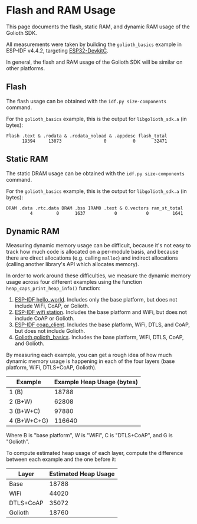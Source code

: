 # Flash and RAM Usage

This page documents the flash, static RAM, and dynamic RAM usage of the Golioth SDK.

All measurements were taken by building the `golioth_basics` example in ESP-IDF v4.4.2, targeting
[ESP32-DevkitC](https://www.espressif.com/en/products/devkits/esp32-devkitc/overview).

In general, the flash and RAM usage of the Golioth SDK will be similar on other platforms.

## Flash

The flash usage can be obtained with the `idf.py size-components` command.

For the `golioth_basics` example, this is the output for `libgolioth_sdk.a` (in bytes):

```
Flash .text & .rodata & .rodata_noload & .appdesc flash_total
      19394     13073                0          0       32471
```

## Static RAM

The static DRAM usage can be obtained with the `idf.py size-components` command.

For the `golioth_basics` example, this is the output for `libgolioth_sdk.a` (in bytes):

```
DRAM .data .rtc.data DRAM .bss IRAM0 .text & 0.vectors ram_st_total
         4         0      1637           0           0         1641
```

## Dynamic RAM

Measuring dynamic memory usage can be difficult, because it's not easy to track how much code is
allocated on a per-module basis, and because there are direct allocations (e.g. calling `malloc`)
and indirect allocations (calling another library's API which allocates memory).

In order to work around these difficulties, we measure the dynamic memory usage across four
different examples using the function `heap_caps_print_heap_info()` function:

1. [ESP-IDF hello_world](https://github.com/espressif/esp-idf/tree/master/examples/get-started/hello_world).
   Includes only the base platform, but does not include WiFi, CoAP, or Golioth.
2. [ESP-IDF wifi station](https://github.com/espressif/esp-idf/tree/master/examples/wifi/getting_started/station).
   Includes the base platform and WiFi, but does not include CoAP or Golioth.
3. [ESP-IDF coap_client](https://github.com/espressif/esp-idf/tree/master/examples/protocols/coap_client).
   Includes the base platform, WiFi, DTLS, and CoAP, but does not include Golioth.
4. [Golioth golioth_basics](https://github.com/golioth/golioth-firmware-sdk/tree/main/examples/esp_idf/golioth_basics).
   Includes the base platform, WiFi, DTLS, CoAP, and Golioth.

By measuring each example, you can get a rough idea of how much dynamic memory usage is happening in
each of the four layers (base platform, WiFi, DTLS+CoAP, Golioth).

| Example     | Example Heap Usage (bytes) |
| ---         | --- |
| 1 (B)       | 18788 |
| 2 (B+W)     | 62808 |
| 3 (B+W+C)   | 97880 |
| 4 (B+W+C+G) | 116640 |

Where B is "base platform", W is "WiFi", C is "DTLS+CoAP", and G is "Golioth".

To compute estimated heap usage of each layer, compute the difference between each example and the
one before it:

| Layer | Estimated Heap Usage |
| --- | --- |
| Base | 18788 |
| WiFi | 44020 |
| DTLS+CoAP | 35072 |
| Golioth | 18760 |
